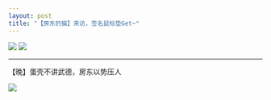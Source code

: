 ```yaml
---
layout: post
title: "【房东的猫】来访，签名鼠标垫Get~"
---
```


![](../../../../../../life/imgs/2020/1117/IMG_20201117_160200.jpg) 
![](../../../../../../life/imgs/2020/1117/IMG_20201117_175042.jpg)

---

【晚】蛋壳不讲武德，房东以势压人

![](../../../../../../life/imgs/2020/1117/IMG_20201117_213020.jpg)
